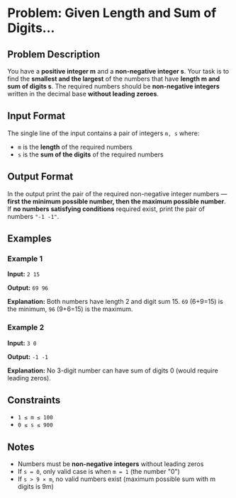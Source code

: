 # Problem: Given Length and Sum of Digits...

## Problem Description
You have a **positive integer m** and a **non-negative integer s**. Your task is to find the **smallest and the largest** of the numbers that have **length m and sum of digits s**. The required numbers should be **non-negative integers** written in the decimal base **without leading zeroes**.

## Input Format
The single line of the input contains a pair of integers `m, s` where:
- `m` is the **length** of the required numbers
- `s` is the **sum of the digits** of the required numbers

## Output Format
In the output print the pair of the required non-negative integer numbers — **first the minimum possible number, then the maximum possible number**. If **no numbers satisfying conditions** required exist, print the pair of numbers `"-1 -1"`.

## Examples

### Example 1
**Input:** `2 15`

**Output:** `69 96`

**Explanation:** Both numbers have length 2 and digit sum 15. `69` (6+9=15) is the minimum, `96` (9+6=15) is the maximum.

### Example 2
**Input:** `3 0`

**Output:** `-1 -1`

**Explanation:** No 3-digit number can have sum of digits 0 (would require leading zeros).

## Constraints
- `1 ≤ m ≤ 100`
- `0 ≤ s ≤ 900`

## Notes
- Numbers must be **non-negative integers** without leading zeros
- If `s = 0`, only valid case is when `m = 1` (the number "0")
- If `s > 9 × m`, no valid numbers exist (maximum possible sum with m digits is 9m)

